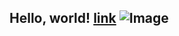 **Hello, world!**
[link](https://youtu.be/GZqizez1Dzs)
![Image](https://static.miraheze.org/hololivewiki/thumb/e/e8/Watson_Amelia_-_Portrait_01.png/580px-Watson_Amelia_-_Portrait_01.png)
---

